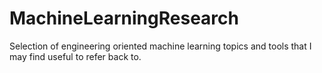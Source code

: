 # MachineLearningResearch
Selection of engineering oriented machine learning topics and tools that I may find useful to refer back to. 



